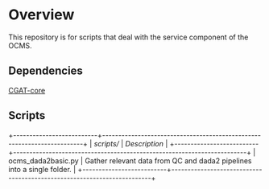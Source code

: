 # Overview

This repository is for scripts that deal with the service component of the OCMS.

## Dependencies

[CGAT-core](https://github.com/cgat-developers/cgat-core)

## Scripts

+--------------------------+------------------------------------------------------------------------+
| *scripts/*               | *Description*                                                          |
+--------------------------+------------------------------------------------------------------------+
| ocms_dada2basic.py       | Gather relevant data from QC and dada2 pipelines into a single folder. |
+--------------------------+------------------------------------------------------------------------+